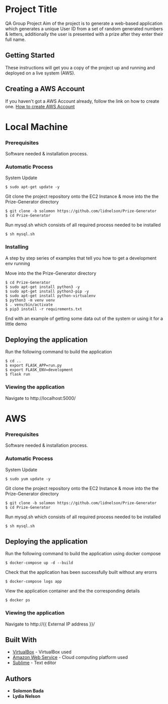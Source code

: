 # Project Title
QA Group Project 
Aim of the project is to generate a web-based application which generates a unique User ID from a set of random generated numbers & letters, additionally the user is presented with a prize after they enter their full name.

## Getting Started
These instructions will get you a copy of the project up and running and deployed on a live system (AWS).

## Creating a AWS Account
If you haven't got a AWS Account already, follow the link on how to create one.
[How to create AWS Account](https://aws.amazon.com/premiumsupport/knowledge-center/create-and-activate-aws-account/)

# Local Machine
### Prerequisites
Software needed & installation process.
### Automatic Process
System Update
```
$ sudo apt-get update -y
```
Git clone the project repository onto the EC2 Instance & move into the the Prize-Generator directory
```
$ git clone -b solomon https://github.com/lidnelson/Prize-Generator
$ cd Prize-Generator
```
Run mysql.sh which consists of all required process needed to be installed
```
$ sh mysql.sh
```

### Installing

A step by step series of examples that tell you how to get a development env running

Move into the the Prize-Generator directory
```
$ cd Prize-Generator
$ sudo apt-get install python3 -y
$ sudo apt-get install python3-pip -y
$ sudo apt-get install python-virtualenv
$ python3 -m venv venv
$ . venv/bin/activate
$ pip3 install -r requirements.txt

```

End with an example of getting some data out of the system or using it for a little demo

## Deploying the application

Run the following command to build the application

```
$ cd ..
$ export FLASK_APP=run.py
$ export FLASK_ENV=development
$ flask run
```
### Viewing the application

Navigate to http://localhost:5000/

# AWS
### Prerequisites
Software needed & installation process.
### Automatic Process
System Update
```
$ sudo yum update -y
```
Git clone the project repository onto the EC2 Instance & move into the the Prize-Generator directory
```
$ git clone -b solomon https://github.com/lidnelson/Prize-Generator
$ cd Prize-Generator
```
Run mysql.sh which consists of all required process needed to be installed
```
$ sh mysql.sh
```
## Deploying the application

Run the following command to build the application using docker compose
```
$ docker-compose up -d --build
```
Check that the application has been successfully built without any erorrs
```
$ docker-compose logs app
```
View the application container and the the corresponding details
```
$ docker ps
```
### Viewing the application

Navigate to http://{{ External IP address }}/

## Built With

* [VirtualBox](https://www.virtualbox.org/wiki/Downloads) - VirtualBox used
* [Amazon Web Service](https://aws.amazon.com/) - Cloud computing platform used
* [Sublime](https://www.sublimetext.com/3) - Text editor

## Authors

* **Solomon Bada**
* **Lydia Nelson**
